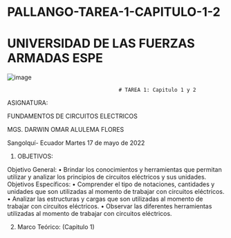 # PALLANGO-TAREA-1-CAPITULO-1-2

# UNIVERSIDAD DE LAS FUERZAS ARMADAS ESPE



![image](https://user-images.githubusercontent.com/105695077/169195292-caeb0d12-8f66-4f08-bb58-2efffc44ccf5.png)




                                        # TAREA 1: Capitulo 1 y 2 



ASIGNATURA: 





FUNDAMENTOS DE CIRCUITOS ELECTRICOS 



MGS. DARWIN OMAR ALULEMA FLORES



Sangolquí- Ecuador
Martes 17 de mayo de 2022 
1.	OBJETIVOS:

Objetivo General:
•	Brindar los conocimientos y herramientas que permitan utilizar y analizar los principios de circuitos eléctricos y sus unidades.
Objetivos Específicos:
•	Comprender el tipo de notaciones, cantidades y unidades que son utilizadas al momento de  trabajar con circuitos eléctricos.
•	Analizar las estructuras y cargas que son utilizadas al momento de trabajar con circuitos eléctricos.
•	Observar las diferentes herramientas utilizadas al momento de trabajar con circuitos eléctricos.

2.	Marco Teórico: (Capitulo 1) 
